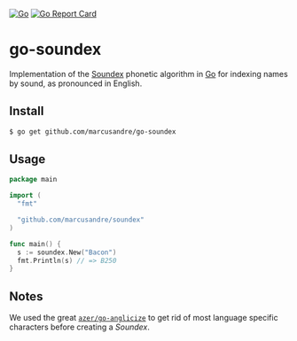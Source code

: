 [![Go](https://github.com/marcusandre/soundex/actions/workflows/go.yml/badge.svg)](https://github.com/marcusandre/soundex/actions/workflows/go.yml) [![Go Report Card](https://goreportcard.com/badge/github.com/marcusandre/soundex)](https://goreportcard.com/report/github.com/marcusandre/soundex)

# go-soundex

Implementation of the [Soundex][1] phonetic algorithm in [Go][2] for indexing
names by sound, as pronounced in English.

## Install

```bash
$ go get github.com/marcusandre/go-soundex
```

## Usage

```go
package main

import (
  "fmt"

  "github.com/marcusandre/soundex"
)

func main() {
  s := soundex.New("Bacon")
  fmt.Println(s) // => B250
}
```

## Notes

We used the great [`azer/go-anglicize`][3] to get rid of most language specific
characters before creating a _Soundex_.

[1]: https://en.wikipedia.org/wiki/Soundex
[2]: https://golang.org/doc/
[3]: https://github.com/azer/go-anglicize
